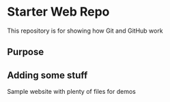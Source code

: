 # Starter Web Repo

This repository is for showing how Git and GitHub work

## Purpose

## Adding some stuff
Sample website with plenty of files for demos